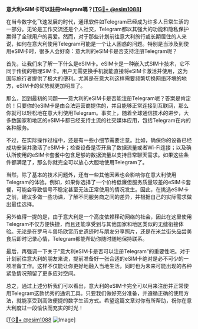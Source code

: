 **意大利eSIM卡可以註冊telegram嗎？[[TG💪+ @esim1088](https://t.me/s/esim1088)]**

在当今数字化飞速发展的时代，通讯软件如Telegram已经成为许多人日常生活的一部分。无论是工作交流还是个人社交，Telegram都以其强大的功能和隐私保护赢得了全球用户的喜爱。然而，对于那些计划前往意大利旅行或长期居住的人来说，如何在意大利使用Telegram可能是一个让人困惑的问题。特别是当涉及到使用eSIM卡时，很多人会好奇：意大利的eSIM卡是否支持注册Telegram呢？

首先，让我们来了解一下什么是eSIM卡。eSIM卡是一种嵌入式SIM卡技术，它不同于传统的物理SIM卡。用户无需更换手机就能直接将eSIM卡激活并使用，这为国际旅行者提供了极大的便利。尤其是在意大利这样需要频繁切换网络环境的地方，eSIM卡的优势就更加明显了。

那么，回到最初的问题——意大利的eSIM卡是否能注册Telegram呢？答案是肯定的！只要你的eSIM卡是由合法运营商提供的，并且能够正常连接到互联网，那么你就可以轻松地在意大利使用Telegram。事实上，随着全球通信技术的进步，大多数国家和地区的eSIM卡都已经支持主流的社交媒体应用，包括Telegram在内的各种服务。

不过，在实际操作过程中，还是有一些小细节需要注意。比如，确保你的设备已经成功安装并激活了eSIM卡；检查设备是否开启了数据流量或者Wi-Fi连接；以及确认所使用的eSIM卡套餐中包含足够的数据流量以支持日常聊天需求。如果这些条件都满足了，那么你就完全可以放心大胆地使用Telegram了。

当然，除了基本的技术问题外，还有一些其他因素也会影响你在意大利使用Telegram的体验。例如，如果你选择了一个价格低廉但服务质量较差的eSIM卡套餐，可能会导致信号不稳定甚至无法正常使用的情况发生。因此，在挑选eSIM卡之前，建议多做一些功课，了解不同服务商之间的差异，并根据自己的实际需求做出最佳选择。

另外值得一提的是，由于意大利是一个高度依赖移动网络的社会，因此在这里使用Telegram不仅方便快捷，而且还能享受到与其他国家和地区类似的无缝衔接体验。无论是在罗马斗兽场欣赏历史遗迹时与朋友分享照片，还是在米兰街头品尝美食后即时记录心情，Telegram都能帮助你随时随地保持联系。

最后，再强调一下关于“意大利eSIM卡是否可以注册Telegram”的重要性吧。对于计划前往意大利的朋友来说，提前准备好一张合适的eSIM卡绝对是必不可少的一项准备工作。这样不仅能让你更好地融入当地生活，同时也为未来可能出现的各种紧急情况预留了更多应对空间。

总之，通过上述分析我们可以看出，意大利的eSIM卡完全可以用来注册并正常使用Telegram这款优秀的通讯工具。只要我们做好充分准备，并遵循正确的使用方法，就能享受到高效便捷的数字生活方式。希望这篇文章对你有所帮助，祝你在意大利度过一段愉快而充实的时光！

[[TG💪+ @esim1088](https://t.me/s/esim1088) ![Image](https://i.postimg.cc/4NQfJmqS/Snipaste-2025-05-13-00-14-12.png)]
